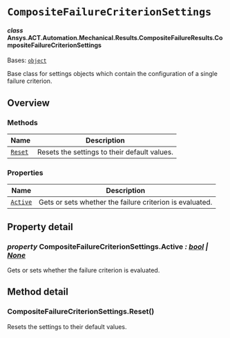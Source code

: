 # `CompositeFailureCriterionSettings`

<a id="ansys.mechanical.stubs.v242.Ansys.ACT.Automation.Mechanical.Results.CompositeFailureResults.CompositeFailureCriterionSettings"></a>

#### *class* Ansys.ACT.Automation.Mechanical.Results.CompositeFailureResults.CompositeFailureCriterionSettings

Bases: [`object`](https://docs.python.org/3/library/functions.html#object)

Base class for settings objects which contain the configuration of a single failure criterion.

<!-- !! processed by numpydoc !! -->

<a id="overview"></a>

## Overview

### Methods

| Name | Description |
|-------------------------------------------------------|------------------------------------------------|
| [`Reset`](#CompositeFailureCriterionSettings.Reset)   | Resets the settings to their default values.   |

### Properties

| Name | Description |
|---------------------------------------------------------|------------------------------------------------------------|
| [`Active`](#CompositeFailureCriterionSettings.Active)   | Gets or sets whether the failure criterion is evaluated.   |

<a id="property-detail"></a>

## Property detail

<a id="CompositeFailureCriterionSettings.Active"></a>

### *property* CompositeFailureCriterionSettings.Active *: [bool](https://docs.python.org/3/library/functions.html#bool) | [None](https://docs.python.org/3/library/constants.html#None)*

Gets or sets whether the failure criterion is evaluated.

<!-- !! processed by numpydoc !! -->

<a id="method-detail"></a>

## Method detail

<a id="CompositeFailureCriterionSettings.Reset"></a>

### CompositeFailureCriterionSettings.Reset()

Resets the settings to their default values.

<!-- !! processed by numpydoc !! -->

